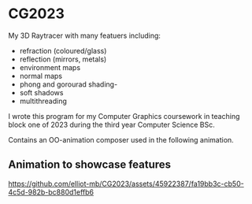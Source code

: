 # CG2023
My 3D Raytracer with many featuers including:
- refraction (coloured/glass)
- reflection (mirrors, metals)
- environment maps
- normal maps
- phong and gorourad shading-
- soft shadows
- multithreading

I wrote this program for my Computer Graphics coursework in teaching block one of 2023 during the third year Computer Science BSc. 

Contains an OO-animation composer used in the following animation.

## Animation to showcase features

https://github.com/elliot-mb/CG2023/assets/45922387/fa19bb3c-cb50-4c5d-982b-bc880d1effb6

